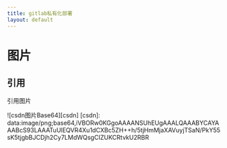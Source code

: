 ```yaml
---
title: gitlab私有化部署
layout: default
---
```


# 图片
## 引用
引用图片

![csdn图片Base64][csdn]
[csdn]: data:image/png;base64,iVBORw0KGgoAAAANSUhEUgAAALQAAABYCAYAAABcS93LAAATuUlEQVR4Xu1dCXBc5ZH++h/5tjHmMjaXAVuyjTSaN/PkY55sK5tjgbBJCDjh2Cy7LMdWQsgCIZUKCRtvkU2RBR
